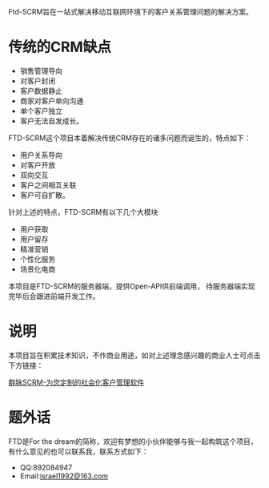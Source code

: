 Ftd-SCRM旨在一站式解决移动互联网环境下的客户关系管理问题的解决方案。 

# 传统的CRM缺点
* 销售管理导向
* 对客户封闭
* 客户数据静止
* 商家对客户单向沟通
* 单个客户独立
* 客户无法自发成长。
 
FTD-SCRM这个项目本着解决传统CRM存在的诸多问题而诞生的，特点如下： 
* 用户关系导向
* 对客户开放
* 双向交互
* 客户之间相互关联
* 客户可自扩散。 

针对上述的特点，FTD-SCRM有以下几个大模块
* 用户获取
* 用户留存
* 精准营销
* 个性化服务
* 场景化电商

本项目是FTD-SCRM的服务器端，提供Open-API供前端调用， 待服务器端实现完毕后会跟进前端开发工作。

# 说明
本项目旨在积累技术知识，不作商业用途，如对上述理念感兴趣的商业人士可点击下方链接：

[群脉SCRM-为您定制的社会化客户管理软件](https://www.quncrm.com/)

# 题外话
FTD是For the dream的简称，欢迎有梦想的小伙伴能够与我一起构筑这个项目，有什么意见的也可以联系我，联系方式如下：
* QQ:892084947
* Email:israel1992@163.com
